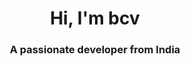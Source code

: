<h1 align="center">Hi, I'm bcv</h1>
<h3 align="center">A passionate  developer from India</h3>

<!-- <p align="left"> <img src="https://komarev.com/ghpvc/?username=vnvb&label=Profile%20views&color=0e75b6&style=flat" alt="vnvb" /> </p>- I’m currently working on Classroom Management System -->



